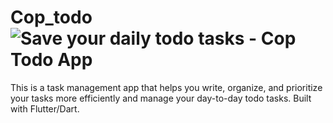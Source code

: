 # Cop_todo![Save your daily todo tasks  - Cop Todo App](https://user-images.githubusercontent.com/84206249/208215117-1fbeb020-4b77-40a6-9b43-d97d19e3dede.png)

This is a task management app that helps you write, organize, and prioritize your tasks more efficiently and manage your day-to-day todo tasks.
Built with Flutter/Dart.
